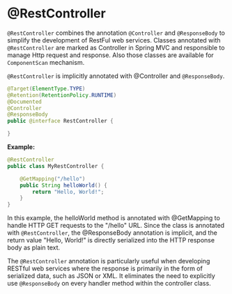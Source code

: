 # @RestController

`@RestController` combines the annotation `@Controller` and `@ResponseBody` to simplify the development of RestFul web services. Classes annotated with `@RestController` are marked as Controller in Spring MVC and responsible to manage Http request and response. Also those classes are available for `ComponentScan` mechanism.

`@RestController` is implicitly annotated with @Controller and `@ResponseBody`.

```java
@Target(ElementType.TYPE)
@Retention(RetentionPolicy.RUNTIME)
@Documented
@Controller
@ResponseBody
public @interface RestController {

}
```

**Example:**
```java
@RestController
public class MyRestController {

    @GetMapping("/hello")
    public String helloWorld() {
        return "Hello, World!";
    }
}
```
In this example, the helloWorld method is annotated with @GetMapping to handle HTTP GET requests to the "/hello" URL. Since the class is annotated with `@RestController`, the @ResponseBody annotation is implicit, and the return value "Hello, World!" is directly serialized into the HTTP response body as plain text.

The `@RestController` annotation is particularly useful when developing RESTful web services where the response is primarily in the form of serialized data, such as JSON or XML. It eliminates the need to explicitly use `@ResponseBody` on every handler method within the controller class.
